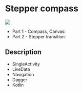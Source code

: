 # Stepper compass

![](https://media.giphy.com/media/jan5jb1SNhZqDIaqVs/giphy.gif)

- Part 1 - Compass, Canvas:
- Part 2 - Stepper transition:

## Description
- SingleActivity 
- LiveData
- Navigation
- Dagger
- Kotlin 
